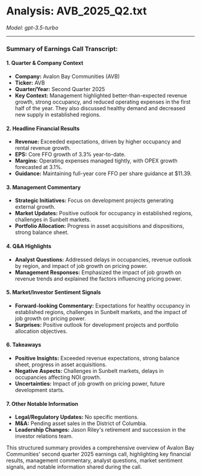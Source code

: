 # Analysis: AVB_2025_Q2.txt

*Model: gpt-3.5-turbo*

---

### Summary of Earnings Call Transcript:

#### 1. Quarter & Company Context
- **Company:** Avalon Bay Communities (AVB)
- **Ticker:** AVB
- **Quarter/Year:** Second Quarter 2025
- **Key Context:** Management highlighted better-than-expected revenue growth, strong occupancy, and reduced operating expenses in the first half of the year. They also discussed healthy demand and decreased new supply in established regions.

#### 2. Headline Financial Results
- **Revenue:** Exceeded expectations, driven by higher occupancy and rental revenue growth.
- **EPS:** Core FFO growth of 3.3% year-to-date.
- **Margins:** Operating expenses managed tightly, with OPEX growth forecasted at 3.1%.
- **Guidance:** Maintaining full-year core FFO per share guidance at $11.39.

#### 3. Management Commentary
- **Strategic Initiatives:** Focus on development projects generating external growth.
- **Market Updates:** Positive outlook for occupancy in established regions, challenges in Sunbelt markets.
- **Portfolio Allocation:** Progress in asset acquisitions and dispositions, strong balance sheet.

#### 4. Q&A Highlights
- **Analyst Questions:** Addressed delays in occupancies, revenue outlook by region, and impact of job growth on pricing power.
- **Management Responses:** Emphasized the impact of job growth on revenue trends and explained the factors influencing pricing power.

#### 5. Market/Investor Sentiment Signals
- **Forward-looking Commentary:** Expectations for healthy occupancy in established regions, challenges in Sunbelt markets, and the impact of job growth on pricing power.
- **Surprises:** Positive outlook for development projects and portfolio allocation objectives.

#### 6. Takeaways
- **Positive Insights:** Exceeded revenue expectations, strong balance sheet, progress in asset acquisitions.
- **Negative Aspects:** Challenges in Sunbelt markets, delays in occupancies affecting NOI growth.
- **Uncertainties:** Impact of job growth on pricing power, future development starts.

#### 7. Other Notable Information
- **Legal/Regulatory Updates:** No specific mentions.
- **M&A:** Pending asset sales in the District of Columbia.
- **Leadership Changes:** Jason Riley's retirement and succession in the investor relations team.

This structured summary provides a comprehensive overview of Avalon Bay Communities' second quarter 2025 earnings call, highlighting key financial results, management commentary, analyst questions, market sentiment signals, and notable information shared during the call.